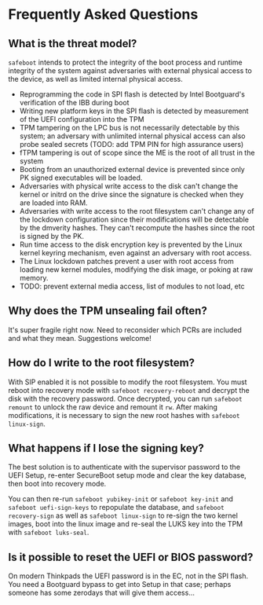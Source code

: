 # Frequently Asked Questions

## What is the threat model?
`safeboot` intends to protect the integrity of the boot process and
runtime integrity of the system against adversaries with external physical
access to the device, as well as limited internal physical access.

* Reprogramming the code in SPI flash is detected by Intel Bootguard's verification of the IBB during boot
* Writing new platform keys in the SPI flash is detected by measurement of the UEFI configuration into the TPM
* TPM tampering on the LPC bus is not necessarily detectable by this system; an adversary with unlimited internal physical access can also probe sealed secrets
(TODO: add TPM PIN for high assurance users)
* fTPM tampering is out of scope since the ME is the root of all trust in the system
* Booting from an unauthorized external device is prevented since only PK signed executables will be loaded.
* Adversaries with physical write access to the disk can't change the kernel or initrd on the drive since the signature is checked when they are loaded into RAM.
* Adversaries with write access to the root filesystem can't change any of the lockdown configuration since their modifications will be detectable by the dmverity hashes.  They can't recompute the hashes since the root is signed by the PK.
* Run time access to the disk encryption key is prevented by the Linux kernel keyring mechanism, even against an adversary with root access.
* The Linux lockdown patches prevent a user with root access from loading new kernel modules, modifying the disk image, or poking at raw memory.
* TODO: prevent external media access, list of modules to not load, etc

## Why does the TPM unsealing fail often?
It's super fragile right now.  Need to reconsider which PCRs are included
and what they mean.  Suggestions welcome!

## How do I write to the root filesystem?
With SIP enabled it is not possible to modify the root filesystem.
You must reboot into recovery mode with `safeboot recovery-reboot`
and decrypt the disk with the recovery password.  Once decrypted,
you can run `safeboot remount` to unlock the raw device and remount
it `rw`.  After making modifications, it is necessary to sign
the new root hashes with `safeboot linux-sign`.

## What happens if I lose the signing key?
The best solution is to authenticate with the supervisor password
to the UEFI Setup, re-enter SecureBoot setup mode and clear the key
database, then boot into recovery mode.

You can then re-run `safeboot yubikey-init` or `safeboot key-init`
and `safeboot uefi-sign-keys` to repopulate the database, and
`safeboot recovery-sign` as well as `safeboot linux-sign` to re-sign
the two kernel images, boot into the linux image and re-seal the LUKS
key into the TPM with `safeboot luks-seal`.

## Is it possible to reset the UEFI or BIOS password?
On modern Thinkpads the UEFI password is in the EC, not in the
SPI flash.  You need a Bootguard bypass to get into Setup in that
case; perhaps someone has some zerodays that will give them access...

